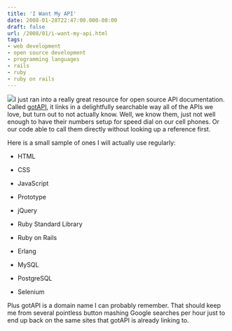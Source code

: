```yaml
---
title: 'I Want My API'
date: 2008-01-28T22:47:00.000-08:00
draft: false
url: /2008/01/i-want-my-api.html
tags: 
- web development
- open source development
- programming languages
- rails
- ruby
- ruby on rails
---
```


[![](http://www.backtothe80s.com/images/direstra_moneyfor_video.jpg)](http://www.backtothe80s.com/images/direstra_moneyfor_video.jpg)I just ran into a really great resource for open source API documentation. Called [gotAPI](http://www.gotapi.com), it links in a delightfully searchable way all of the APIs we love, but turn out to not actually know. Well, we know them, just not well enough to have their numbers setup for speed dial on our cell phones. Or our code able to call them directly without looking up a reference first.  
  
Here is a small sample of ones I will actually use regularly:  

  
*   HTML
  
*   CSS
  
*   JavaScript
  
*   Prototype
  
*   jQuery
  
*   Ruby Standard Library
  
*   Ruby on Rails
  
*   Erlang
  
*   MySQL
  
*   PostgreSQL
  
*   Selenium
  

  
Plus gotAPI is a domain name I can probably remember. That should keep me from several pointless button mashing Google searches per hour just to end up back on the same sites that gotAPI is already linking to.